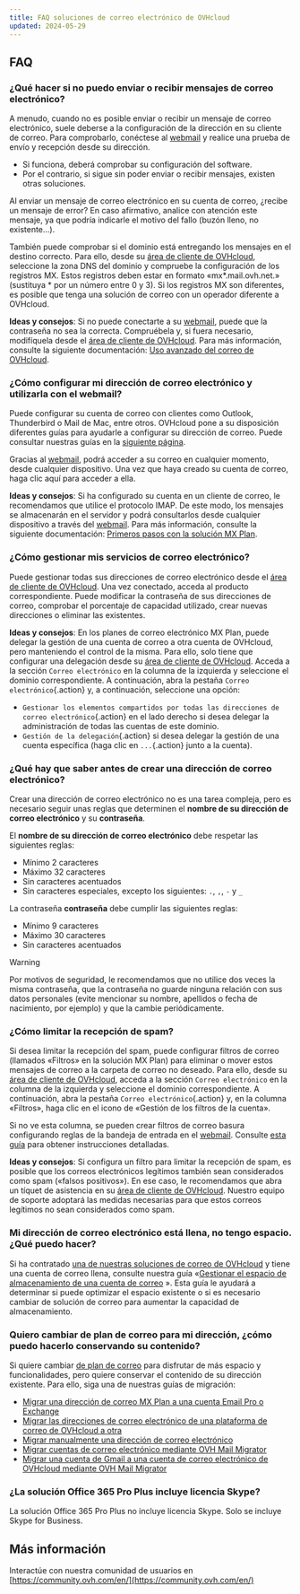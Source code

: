 ```yaml
---
title: FAQ soluciones de correo electrónico de OVHcloud
updated: 2024-05-29
---
```


## FAQ

### ¿Qué hacer si no puedo enviar o recibir mensajes de correo electrónico? 

A menudo, cuando no es posible enviar o recibir un mensaje de correo electrónico, suele deberse a la configuración de la dirección en su cliente de correo. Para comprobarlo, conéctese al [webmail](/links/email) y realice una prueba de envío y recepción desde su dirección.

* Si funciona, deberá comprobar su configuración del software. 
* Por el contrario, si sigue sin poder enviar o recibir mensajes, existen otras soluciones.

Al enviar un mensaje de correo electrónico en su cuenta de correo, ¿recibe un mensaje de error? En caso afirmativo, analice con atención este mensaje, ya que podría indicarle el motivo del fallo (buzón lleno, no existente...).

También puede comprobar si el dominio está entregando los mensajes en el destino correcto. Para ello, desde su [área de cliente de OVHcloud](/links/manager), seleccione la zona DNS del dominio y compruebe la configuración de los registros MX. Estos registros deben estar en formato «mx\*.mail.ovh.net.» (sustituya \* por un número entre 0 y 3). Si los registros MX son diferentes, es posible que tenga una solución de correo con un operador diferente a OVHcloud.

**Ideas y consejos**:  Si no puede conectarte a su [webmail](/links/email), puede que la contraseña no sea la correcta. Compruébela y, si fuera necesario, modifíquela desde el [área de cliente de OVHcloud](/links/manager). Para más información, consulte la siguiente documentación: [Uso avanzado del correo de OVHcloud](/pages/web_cloud/email_and_collaborative_solutions/troubleshooting/diagnostic_advanced).

### ¿Cómo configurar mi dirección de correo electrónico y utilizarla con el webmail?

Puede configurar su cuenta de correo con clientes como Outlook, Thunderbird o Mail de Mac, entre otros. OVHcloud pone a su disposición diferentes guías para ayudarle a configurar su dirección de correo. Puede consultar nuestras guías en la [siguiente página](/products/web-cloud-email-collaborative-solutions-mx-plan).

Gracias al [webmail](/links/email), podrá acceder a su correo en cualquier momento, desde cualquier dispositivo. Una vez que haya creado su cuenta de correo, haga clic aquí para acceder a ella.

**Ideas y consejos**: Si ha configurado su cuenta en un cliente de correo, le recomendamos que utilice el protocolo IMAP. De este modo, los mensajes se almacenarán en el servidor y podrá consultarlos desde cualquier dispositivo a través del [webmail](/links/email). Para más información, consulte la siguiente documentación: [Primeros pasos con la solución MX Plan](/pages/web_cloud/email_and_collaborative_solutions/mx_plan/email_generalities).

### ¿Cómo gestionar mis servicios de correo electrónico?

Puede gestionar todas sus direcciones de correo electrónico desde el [área de cliente de OVHcloud](/links/manager). Una vez conectado, acceda al producto correspondiente. Puede modificar la contraseña de sus direcciones de correo, comprobar el porcentaje de capacidad utilizado, crear nuevas direcciones o eliminar las existentes.

**Ideas y consejos**: En los planes de correo electrónico MX Plan, puede delegar la gestión de una cuenta de correo a otra cuenta de OVHcloud, pero manteniendo el control de la misma. Para ello, solo tiene que configurar una delegación desde su [área de cliente de OVHcloud](/links/manager). Acceda a la sección `Correo electrónico` en la columna de la izquierda y seleccione el dominio correspondiente. A continuación, abra la pestaña `Correo electrónico`{.action} y, a continuación, seleccione una opción:

* `Gestionar los elementos compartidos por todas las direcciones de correo electrónico`{.action}  en el lado derecho si desea delegar la administración de todas las cuentas de este dominio.
* `Gestión de la delegación`{.action} si desea delegar la gestión de una cuenta específica (haga clic en `...`{.action} junto a la cuenta).

### ¿Qué hay que saber antes de crear una dirección de correo electrónico?

Crear una dirección de correo electrónico no es una tarea compleja, pero es necesario seguir unas reglas que determinen el **nombre de su dirección de correo electrónico** y su **contraseña**.

El **nombre de su dirección de correo electrónico** debe respetar las siguientes reglas:

- Mínimo 2 caracteres
- Máximo 32 caracteres
- Sin caracteres acentuados
- Sin caracteres especiales, excepto los siguientes: `.`, `,`, `-` y `_`

La contraseña **contraseña** debe cumplir las siguientes reglas:

- Mínimo 9 caracteres
- Máximo 30 caracteres
- Sin caracteres acentuados

> [!warning]
> Por motivos de seguridad, le recomendamos que no utilice dos veces la misma contraseña, que la contraseña no guarde ninguna relación con sus datos personales (evite mencionar su nombre, apellidos o fecha de nacimiento, por ejemplo) y que la cambie periódicamente.

### ¿Cómo limitar la recepción de spam?

Si desea limitar la recepción del spam, puede configurar filtros de correo (llamados «Filtros» en la solución MX Plan) para eliminar o mover estos mensajes de correo a la carpeta de correo no deseado. Para ello, desde su [área de cliente de OVHcloud](/links/manager), acceda a la sección `Correo electrónico` en la columna de la izquierda y seleccione el dominio correspondiente. A continuación, abra la pestaña `Correo electrónico`{.action} y, en la columna «Filtros», haga clic en el icono de «Gestión de los filtros de la cuenta».

Si no ve esta columna, se pueden crear filtros de correo basura configurando reglas de la bandeja de entrada en el [webmail](/links/email). Consulte [esta guía](/pages/web_cloud/email_and_collaborative_solutions/using_the_outlook_web_app_webmail/creating-inbox-rules-in-owa-mx-plan) para obtener instrucciones detalladas.

**Ideas y consejos**:  Si configura un filtro para limitar la recepción de spam, es posible que los correos electrónicos legítimos también sean considerados como spam («falsos positivos»). En ese caso, le recomendamos que abra un tíquet de asistencia en su [área de cliente de OVHcloud](/links/manager). Nuestro equipo de soporte adoptará las medidas necesarias para que estos correos legítimos no sean considerados como spam.

### Mi dirección de correo electrónico está llena, no tengo espacio. ¿Qué puedo hacer?

Si ha contratado [una de nuestras soluciones de correo de OVHcloud](https://www.ovhcloud.com/es/emails/) y tiene una cuenta de correo llena, consulte nuestra guía «[Gestionar el espacio de almacenamiento de una cuenta de correo](/pages/web_cloud/email_and_collaborative_solutions/troubleshooting/email_manage_quota) ». Esta guía le ayudará a determinar si puede optimizar el espacio existente o si es necesario cambiar de solución de correo para aumentar la capacidad de almacenamiento.

### Quiero cambiar de plan de correo para mi dirección, ¿cómo puedo hacerlo conservando su contenido?

Si quiere cambiar [de plan de correo](https://www.ovhcloud.com/es/emails/) para disfrutar de más espacio y funcionalidades, pero quiere conservar el contenido de su dirección existente. Para ello, siga una de nuestras guías de migración:

- [Migrar una dirección de correo MX Plan a una cuenta Email Pro o Exchange](/pages/web_cloud/email_and_collaborative_solutions/migrating/migration_control_panel)
- [Migrar las direcciones de correo electrónico de una plataforma de correo de OVHcloud a otra](/pages/web_cloud/email_and_collaborative_solutions/migrating/migration_control_panel)
- [Migrar manualmente una dirección de correo electrónico](/pages/web_cloud/email_and_collaborative_solutions/migrating/manual_email_migration)
- [Migrar cuentas de correo electrónico mediante OVH Mail Migrator](/pages/web_cloud/email_and_collaborative_solutions/migrating/migration_omm)
- [Migrar una cuenta de Gmail a una cuenta de correo electrónico de OVHcloud mediante OVH Mail Migrator](/pages/web_cloud/email_and_collaborative_solutions/migrating/security_gmail)

### ¿La solución Office 365 Pro Plus incluye licencia Skype?

La solución Office 365 Pro Plus no incluye licencia Skype. Solo se incluye Skype for Business.

## Más información

Interactúe con nuestra comunidad de usuarios en [https://community.ovh.com/en/](https://community.ovh.com/en/)